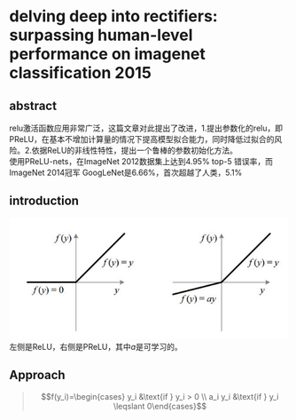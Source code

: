 # delving deep into rectifiers: surpassing human-level performance on imagenet classification 2015
## abstract
relu激活函数应用非常广泛，这篇文章对此提出了改进，1.提出参数化的relu，即PReLU，在基本不增加计算量的情况下提高模型拟合能力，同时降低过拟合的风险。2.依据ReLU的非线性特性，提出一个鲁棒的参数初始化方法。  
使用PReLU-nets，在ImageNet 2012数据集上达到4.95% top-5 错误率，而ImageNet 2014冠军 GoogLeNet是6.66%，首次超越了人类，5.1%

## introduction
![prelu](../image/essay/prelu.jpg)  
左侧是ReLU，右侧是PReLU，其中$a$是可学习的。

## Approach
> $$f(y_i)=\begin{cases} y_i &\text{if } y_i > 0 \\
a_i y_i &\text{if } y_i \leqslant 0\end{cases}$$